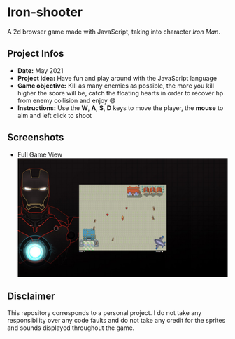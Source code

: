 # Iron-shooter

A 2d browser game made with JavaScript, taking into character _Iron Man_.

## Project Infos
* **Date:** May 2021
* **Project idea:** Have fun and play around with the JavaScript language
* **Game objective:** Kill as many enemies as possible, the more you kill higher the score will be, catch the floating hearts in order to recover hp from enemy collision and enjoy :smile:
* **Instructions:** Use the **W**, **A**, **S**, **D** keys to move the player, the **mouse** to aim and left click to shoot

## Screenshots

* Full Game View
![screenshot 1](images/screenshots/screenshot1.PNG)

## Disclaimer
This repository corresponds to a personal project. I do not take any responsibility over any code faults and do not take any credit for the sprites and sounds displayed throughout the game.
